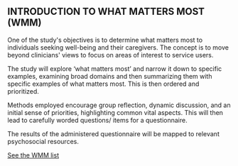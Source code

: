 ## INTRODUCTION TO WHAT MATTERS MOST (WMM)

One of the study's objectives is to determine what matters most to individuals seeking well-being and their caregivers. The concept is to move beyond clinicians' views to focus on areas of interest to service users. 

<!--more-->

The study will explore ‘what matters most’ and narrow it down to specific examples, examining broad domains and then summarizing them with specific examples of what matters most. This is then ordered and prioritized.

Methods employed encourage group reflection, dynamic discussion, and an initial sense of priorities, highlighting common vital aspects. This will then lead to carefully worded questions/ items for a questionnaire.

The results of the administered questionnaire will be mapped to relevant psychosocial resources.

[See the WMM list](%url%what-matters-most/)
